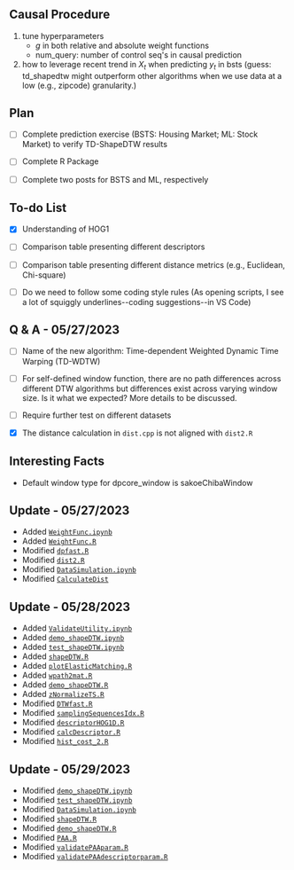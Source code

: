 ## Causal Procedure
1. tune hyperparameters
   + $g$ in both relative and absolute weight functions
   + num_query: number of control seq's in causal prediction
2. how to leverage recent trend in $X_t$ when predicting $y_t$ in bsts
   (guess: td_shapedtw might outperform other algorithms when we use data at a low (e.g., zipcode) granularity.)

## Plan
- [ ] Complete prediction exercise (BSTS: Housing Market; ML: Stock Market) 
to verify TD-ShapeDTW results

- [ ] Complete R Package

- [ ] Complete two posts for BSTS and ML, respectively

## To-do List
- [X] Understanding of HOG1

- [ ] Comparison table presenting different descriptors

- [ ] Comparison table presenting different distance metrics (e.g., Euclidean, Chi-square)

- [ ] Do we need to follow some coding style rules (As opening scripts, 
I see a lot of squiggly underlines--coding suggestions--in VS Code)

## Q & A - 05/27/2023

- [ ] Name of the new algorithm: Time-dependent Weighted Dynamic Time Warping (TD-WDTW)

- [ ] For self-defined window function, there are no path differences across different DTW algorithms but differences exist across varying window size. Is it what we expected? More details to be discussed.

- [ ] Require further test on different datasets

- [X] The distance calculation in ``dist.cpp`` is not aligned with ``dist2.R``

## Interesting Facts
- Default window type for dpcore_window is sakoeChibaWindow

## Update - 05/27/2023

+ Added [``WeightFunc.ipynb``](https://github.com/jianghaochu/dtw/blob/main/code/WeightFunc.ipynb)
+ Added [``WeightFunc.R``](https://github.com/jianghaochu/dtw/blob/main/code/WeightFunc.R)
+ Modified [``dpfast.R``](https://github.com/jianghaochu/dtw/blob/main/code/dpfast.R)
+ Modified [``dist2.R``](https://github.com/jianghaochu/dtw/blob/main/code/dist2.R)
+ Modified [``DataSimulation.ipynb``](https://github.com/jianghaochu/dtw/blob/main/code/DataSimulation.ipynb)
+ Modified [``CalculateDist``](https://github.com/jianghaochu/dtw/blob/main/code/CalculateDist.ipynb)


## Update - 05/28/2023

+ Added [``ValidateUtility.ipynb``](https://github.com/jianghaochu/dtw/blob/main/code/ValidateUtility.ipynb)
+ Added [``demo_shapeDTW.ipynb``](https://github.com/jianghaochu/dtw/blob/main/code/demo_shapeDTW.ipynb)
+ Added [``test_shapeDTW.ipynb``](https://github.com/jianghaochu/dtw/blob/main/code/test_shapeDTW.ipynb)
+ Added [``shapeDTW.R``](https://github.com/jianghaochu/dtw/blob/main/code/shapeDTW_translate/shapeDTW.R)
+ Added [``plotElasticMatching.R``](https://github.com/jianghaochu/dtw/blob/main/code/shapeDTW_translate/plotElasticMatching.R)
+ Added [``wpath2mat.R``](https://github.com/jianghaochu/dtw/blob/main/code/shapeDTW_translate/wpath2mat.R)
+ Added [``demo_shapeDTW.R``](https://github.com/jianghaochu/dtw/blob/main/code/shapeDTW_translate/demo_shapeDTW.R)
+ Added [``zNormalizeTS.R``](https://github.com/jianghaochu/dtw/blob/main/code/shapeDTW_translate/zNormalizeTS.R)
+ Modified [``DTWfast.R``](https://github.com/jianghaochu/dtw/blob/main/code/shapeDTW_translate/DTWfast.R)
+ Modified [``samplingSequencesIdx.R``](https://github.com/jianghaochu/dtw/blob/main/code/shapeDTW_translate/samplingSequencesIdx.R)
+ Modified [``descriptorHOG1D.R``](https://github.com/jianghaochu/dtw/blob/main/code/shapeDTW_translate/descriptorHOG1D.R)
+ Modified [``calcDescriptor.R``](https://github.com/jianghaochu/dtw/blob/main/code/shapeDTW_translate/calcDescriptor.R)
+ Modified [``hist_cost_2.R``](https://github.com/jianghaochu/dtw/blob/main/code/shapeDTW_translate/hist_cost_2.R)

## Update - 05/29/2023
+ Modified [``demo_shapeDTW.ipynb``](https://github.com/jianghaochu/dtw/blob/main/code/demo_shapeDTW.ipynb)
+ Modified [``test_shapeDTW.ipynb``](https://github.com/jianghaochu/dtw/blob/main/code/test_shapeDTW.ipynb)
+ Modified [``DataSimulation.ipynb``](https://github.com/jianghaochu/dtw/blob/main/code/DataSimulation.ipynb)
+ Modified [``shapeDTW.R``](https://github.com/jianghaochu/dtw/blob/main/code/shapeDTW_translate/shapeDTW.R)
+ Modified [``demo_shapeDTW.R``](https://github.com/jianghaochu/dtw/blob/main/code/shapeDTW_translate/demo_shapeDTW.R)
+ Modified [``PAA.R``](https://github.com/jianghaochu/dtw/blob/main/code/shapeDTW_translate/PAA.R)
+ Modified [``validatePAAparam.R``](https://github.com/jianghaochu/dtw/blob/main/code/shapeDTW_translate/validatePAAparam.R)
+ Modified [``validatePAAdescriptorparam.R``](https://github.com/jianghaochu/dtw/blob/main/code/shapeDTW_translate/validatePAAdescriptorparam.R)
